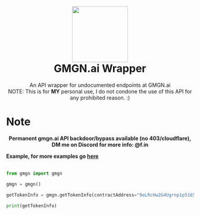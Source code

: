 <h1 align="center">
	<img src="https://gmgn.ai/static/logo/GMGNLogo.webp" width="150px"><br>
    GMGN.ai Wrapper
</h1>
<p align="center">
	An API wrapper for undocumented endpoints at GMGN.ai<br>NOTE: This is for <b>MY</b> personal use, I do not condone the use of this API for any prohibited reason. :)</br>
</p>

# Note
</h1>
<p align="center">
	<b>Permanent gmgn.ai API backdoor/bypass available (no 403/cloudflare), DM me on Discord for more info: @f.in</b>
</p>

<b>Example, for more examples go <a href="https://github.com/1f1n/gmgnai-wrapper/tree/main/examples">here</a></b><br><br>

```python
from gmgn import gmgn

gmgn = gmgn()

getTokenInfo = gmgn.getTokenInfo(contractAddress="9eLRcHw2G4Ugrnp1p5165PuZsQ2YSc9GnBpGZS7Cpump")

print(getTokenInfo)
```

